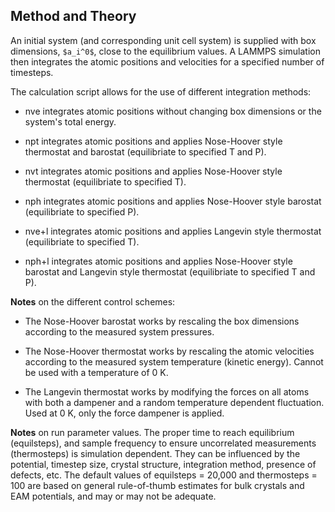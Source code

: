 ## Method and Theory

An initial system (and corresponding unit cell system) is supplied with box dimensions, ``$a_i^0$``, close to the equilibrium values. A LAMMPS simulation then integrates the atomic positions and velocities for a specified number of timesteps. 

The calculation script allows for the use of different integration methods:

- nve integrates atomic positions without changing box dimensions or the system's total energy.

- npt integrates atomic positions and applies Nose-Hoover style thermostat and barostat (equilibriate to specified T and P).

- nvt integrates atomic positions and applies Nose-Hoover style thermostat (equilibriate to specified T).

- nph integrates atomic positions and applies Nose-Hoover style barostat (equilibriate to specified P).

- nve+l integrates atomic positions and applies Langevin style thermostat (equilibriate to specified T).

- nph+l integrates atomic positions and applies Nose-Hoover style barostat and Langevin style thermostat (equilibriate to specified T and P).

__Notes__ on the different control schemes:

- The Nose-Hoover barostat works by rescaling the box dimensions according to the measured system pressures.

- The Nose-Hoover thermostat works by rescaling the atomic velocities according to the measured system temperature (kinetic energy). Cannot be used with a temperature of 0 K.

- The Langevin thermostat works by modifying the forces on all atoms with both a dampener and a random temperature dependent fluctuation. Used at 0 K, only the force dampener is applied.

__Notes__ on run parameter values. The proper time to reach equilibrium (equilsteps), and sample frequency to ensure uncorrelated measurements (thermosteps) is simulation dependent. They can be influenced by the potential, timestep size, crystal structure, integration method, presence of defects, etc. The default values of equilsteps = 20,000 and thermosteps = 100 are based on general rule-of-thumb estimates for bulk crystals and EAM potentials, and may or may not be adequate.  